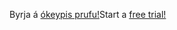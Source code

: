 <span data-ttu-id="7e297-101">Byrja á [ókeypis prufu!](https://go.microsoft.com/fwlink/?linkid=847861)</span><span class="sxs-lookup"><span data-stu-id="7e297-101">Start a [free trial!](https://go.microsoft.com/fwlink/?linkid=847861)</span></span>
